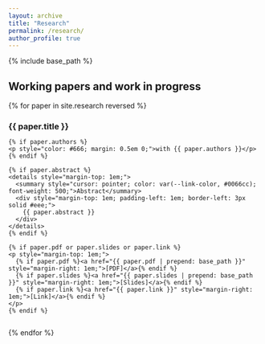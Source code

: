 ```yaml
---
layout: archive
title: "Research"
permalink: /research/
author_profile: true
---
```


{% include base_path %}

## Working papers and work in progress

{% for paper in site.research reversed %}
  <div class="research-item" style="margin-bottom: 2em;">
    <h3 style="margin-bottom: 0.5em;">{{ paper.title }}</h3>
    
    {% if paper.authors %}
    <p style="color: #666; margin: 0.5em 0;">with {{ paper.authors }}</p>
    {% endif %}
    
    {% if paper.abstract %}
    <details style="margin-top: 1em;">
      <summary style="cursor: pointer; color: var(--link-color, #0066cc); font-weight: 500;">Abstract</summary>
      <div style="margin-top: 1em; padding-left: 1em; border-left: 3px solid #eee;">
        {{ paper.abstract }}
      </div>
    </details>
    {% endif %}
    
    {% if paper.pdf or paper.slides or paper.link %}
    <p style="margin-top: 1em;">
      {% if paper.pdf %}<a href="{{ paper.pdf | prepend: base_path }}" style="margin-right: 1em;">[PDF]</a>{% endif %}
      {% if paper.slides %}<a href="{{ paper.slides | prepend: base_path }}" style="margin-right: 1em;">[Slides]</a>{% endif %}
      {% if paper.link %}<a href="{{ paper.link }}" style="margin-right: 1em;">[Link]</a>{% endif %}
    </p>
    {% endif %}
  </div>
{% endfor %}
